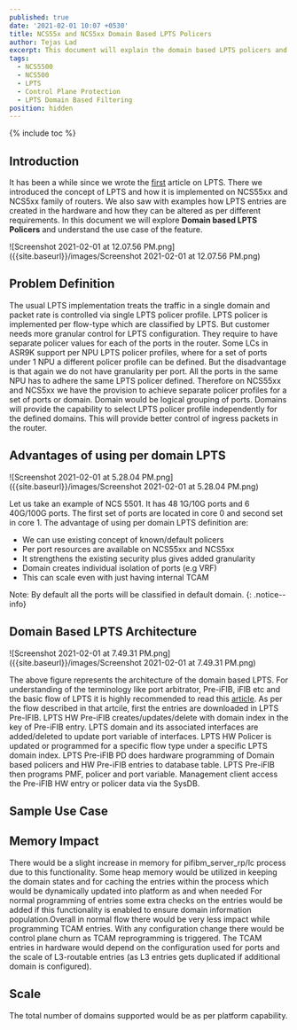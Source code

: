 ```yaml
---
published: true
date: '2021-02-01 10:07 +0530'
title: NCS55x and NCS5xx Domain Based LPTS Policers
author: Tejas Lad
excerpt: This document will explain the domain based LPTS policers and its use cases
tags:
  - NCS5500
  - NCS500
  - LPTS
  - Control Plane Protection
  - LPTS Domain Based Filtering
position: hidden
---
```

{% include toc %}

## Introduction

It has been a while since we wrote the [first](https://xrdocs.io/ncs5500/tutorials/introduction-to-ncs55xx-and-ncs5xx-lpts/ "first") article on LPTS. There we introduced the concept of LPTS and how it is implemented on NCS55xx and NCS5xx family of routers. We also saw with examples how LPTS entries are created in the hardware and how they can be altered as per different requirements. In this document we will explore **Domain based LPTS Policers** and understand the use case of the feature.

![Screenshot 2021-02-01 at 12.07.56 PM.png]({{site.baseurl}}/images/Screenshot 2021-02-01 at 12.07.56 PM.png)

## Problem Definition

The usual LPTS implementation treats the traffic in a single domain and packet rate is controlled via single LPTS policer profile. LPTS policer is implemented per flow-type which are classified by LPTS. But customer needs more granular control for LPTS configuration. They require to have separate policer values for each of the ports in the router. Some LCs in ASR9K support per NPU LPTS policer profiles, where for a set of ports under 1 NPU a different policer profile can be defined. But the disadvantage is that again we do not have granularity per port. All the ports in the same NPU has to adhere the same LPTS policer defined. Therefore on NCS55xx and NCS5xx we have the provision to achieve separate policer profiles for a set of ports or domain. Domain would be logical grouping of ports. Domains will provide the capability to select LPTS policer profile independently for the defined domains. This will provide better control of ingress packets in the router.

## Advantages of using per domain LPTS 

![Screenshot 2021-02-01 at 5.28.04 PM.png]({{site.baseurl}}/images/Screenshot 2021-02-01 at 5.28.04 PM.png)

Let us take an example of NCS 5501. It has 48 1G/10G ports and 6 40G/100G ports. The first set of ports are located in core 0 and second set in core 1. The advantage of using per domain LPTS definition are:    

  - We can use existing concept of known/default policers
  - Per port resources are available on NCS55xx and NCS5xx 
  - It strengthens the existing security plus gives added granularity
  - Domain creates individual isolation of ports (e.g VRF)
  - This can scale even with just having internal TCAM
 
Note: By default all the ports will be classified in default domain. 
{: .notice--info}

## Domain Based LPTS Architecture
 
![Screenshot 2021-02-01 at 7.49.31 PM.png]({{site.baseurl}}/images/Screenshot 2021-02-01 at 7.49.31 PM.png)
 
The above figure represents the architecture of the domain based LPTS. For understanding of the terminology like port arbitrator, Pre-iFIB, iFIB etc and the basic flow of LPTS it is highly recommended to read this [article](https://xrdocs.io/ncs5500/tutorials/introduction-to-ncs55xx-and-ncs5xx-lpts/ "article"). As per the flow described in that artcile, first the entries are downloaded in LPTS Pre-IFIB. LPTS HW Pre-iFIB creates/updates/delete with domain index in the key of Pre-iFIB entry. LPTS domain and its associated interfaces are added/deleted to update port variable of interfaces. LPTS HW Policer is updated or programmed for a specific flow type under a specific LPTS domain index. LPTS Pre-iFIB PD does hardware programming of Domain based policers and HW Pre-iFIB entries to database table. LPTS Pre-iFIB then programs PMF, policer and port variable. Management client access the Pre-iFIB HW entry or policer data via the SysDB.


## Sample Use Case
 
## Memory Impact

There would be a slight increase in memory for pifibm_server_rp/lc process due to this functionality. Some heap memory would be utilized in keeping the domain states and for caching the entries within the process which would be dynamically updated into platform as and when needed 
For normal programming of entries some extra checks on the entries would be added if this functionality is enabled to ensure domain information population.Overall in normal flow there would be very less impact while programming TCAM entries. With any configuration change there would be control plane churn as TCAM reprogramming is triggered. The TCAM entries in hardware would depend on the configuration used for ports and the scale of L3-routable entries (as L3 entries gets duplicated if additional domain is configured). 

 
## Scale
 
 The total number of domains supported would be as per platform capability.
 

 
  

